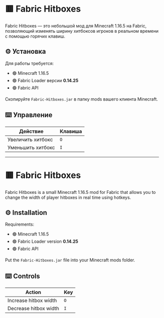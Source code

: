 # 🟥 Fabric Hitboxes

Fabric Hitboxes — это небольшой мод для Minecraft 1.16.5 на Fabric, позволяющий изменять ширину хитбоксов игроков в реальном времени с помощью горячих клавиш.

## ⚙️ Установка

Для работы требуется:

- 🟢 Minecraft 1.16.5
- 🟢 Fabric Loader версии **0.14.25**
- 🟢 Fabric API

Скопируйте `Fabric-Hitboxes.jar` в папку mods вашего клиента Minecraft.

## ⌨️ Управление

| Действие                 | Клавиша |
|--------------------------|---------|
| Увеличить хитбокс        |   `O`   |
| Уменьшить хитбокс        |   `I`   |

---

# 🟥 Fabric Hitboxes

Fabric Hitboxes is a small Minecraft 1.16.5 mod for Fabric that allows you to change the width of player hitboxes in real time using hotkeys.
## ⚙️ Installation

Requirements:

- 🟢 Minecraft 1.16.5
- 🟢 Fabric Loader version **0.14.25**
- 🟢 Fabric API

Put the `Fabric-Hitboxes.jar` file into your Minecraft mods folder.

## ⌨️ Controls

| Action                 | Key |
|------------------------|-----|
| Increase hitbox width  | `O` |
| Decrease hitbox width  | `I` |

